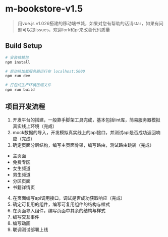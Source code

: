 # m-bookstore-v1.5

> 用vue.js v1.026搭建的移动端书城，如果对您有帮助的话请star，如果有问题可以提issues，欢迎fork和pr来改善代码质量

## Build Setup

``` bash
# 安装依赖包
npm install

# 启动热加载服务器运行在 localhost:5000
npm run dev

# 打包成生产环境压缩文件
npm run build

```

## 项目开发流程

1. 开发平台的搭建，一般靠手脚架工具完成，基本包括lint库，简易服务器模拟真实线上环境（完成）
2. mock数据的导入，开发模拟真实线上的api接口，并测试api是否成功返回响应（完成）
3. 确定页面分层结构，编写主页面骨架，编写路由，测试路由跳转（完成）
  - 主页面
  - 免费专区
  - 女生频道
  - 男生频道
  - 分区页面
  - 书籍详情页
4. 在页面编写api调用接口，调试是否成功获取响应（完成）
5. 确定可复用的组件，编写可复用组件的结构与样式
6. 在页面导入组件，编写页面中其余的结构与样式
7. 编写交互事件
8. 编写动画
9. 联调测试部署上线